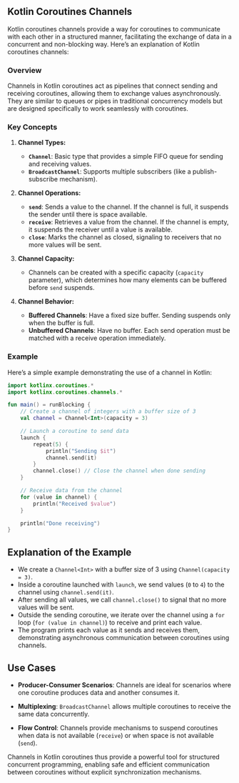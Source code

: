 ## Kotlin Coroutines Channels

Kotlin coroutines channels provide a way for coroutines to communicate with each other in a structured manner, facilitating the exchange of data in a concurrent and non-blocking way. Here’s an explanation of Kotlin coroutines channels:

### Overview

Channels in Kotlin coroutines act as pipelines that connect sending and receiving coroutines, allowing them to exchange values asynchronously. They are similar to queues or pipes in traditional concurrency models but are designed specifically to work seamlessly with coroutines.

### Key Concepts

1. **Channel Types:**
   - **`Channel`**: Basic type that provides a simple FIFO queue for sending and receiving values.
   - **`BroadcastChannel`**: Supports multiple subscribers (like a publish-subscribe mechanism).

2. **Channel Operations:**
   - **`send`**: Sends a value to the channel. If the channel is full, it suspends the sender until there is space available.
   - **`receive`**: Retrieves a value from the channel. If the channel is empty, it suspends the receiver until a value is available.
   - **`close`**: Marks the channel as closed, signaling to receivers that no more values will be sent.

3. **Channel Capacity:**
   - Channels can be created with a specific capacity (`capacity` parameter), which determines how many elements can be buffered before `send` suspends.

4. **Channel Behavior:**
   - **Buffered Channels**: Have a fixed size buffer. Sending suspends only when the buffer is full.
   - **Unbuffered Channels**: Have no buffer. Each send operation must be matched with a receive operation immediately.

### Example

Here’s a simple example demonstrating the use of a channel in Kotlin:

```kotlin
import kotlinx.coroutines.*
import kotlinx.coroutines.channels.*

fun main() = runBlocking {
    // Create a channel of integers with a buffer size of 3
    val channel = Channel<Int>(capacity = 3)

    // Launch a coroutine to send data
    launch {
        repeat(5) {
            println("Sending $it")
            channel.send(it)
        }
        channel.close() // Close the channel when done sending
    }

    // Receive data from the channel
    for (value in channel) {
        println("Received $value")
    }

    println("Done receiving")
}
```

## Explanation of the Example

- We create a `Channel<Int>` with a buffer size of 3 using `Channel(capacity = 3)`.
- Inside a coroutine launched with `launch`, we send values (`0` to `4`) to the channel using `channel.send(it)`.
- After sending all values, we call `channel.close()` to signal that no more values will be sent.
- Outside the sending coroutine, we iterate over the channel using a `for` loop (`for (value in channel)`) to receive and print each value.
- The program prints each value as it sends and receives them, demonstrating asynchronous communication between coroutines using channels.

## Use Cases

- **Producer-Consumer Scenarios**: Channels are ideal for scenarios where one coroutine produces data and another consumes it.
  
- **Multiplexing**: `BroadcastChannel` allows multiple coroutines to receive the same data concurrently.
  
- **Flow Control**: Channels provide mechanisms to suspend coroutines when data is not available (`receive`) or when space is not available (`send`).

Channels in Kotlin coroutines thus provide a powerful tool for structured concurrent programming, enabling safe and 
efficient communication between coroutines without explicit synchronization mechanisms.
